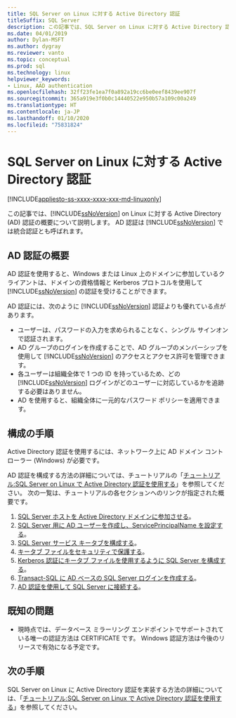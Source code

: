 ```yaml
---
title: SQL Server on Linux に対する Active Directory 認証
titleSuffix: SQL Server
description: この記事では、SQL Server on Linux に対する Active Directory 認証の概要を説明します。
ms.date: 04/01/2019
author: Dylan-MSFT
ms.author: dygray
ms.reviewer: vanto
ms.topic: conceptual
ms.prod: sql
ms.technology: linux
helpviewer_keywords:
- Linux, AAD authentication
ms.openlocfilehash: 32ff23fe1ea7f0a892a19cc6be0eef8439ee907f
ms.sourcegitcommit: 365a919e3f0b0c14440522e950b57a109c00a249
ms.translationtype: HT
ms.contentlocale: ja-JP
ms.lasthandoff: 01/10/2020
ms.locfileid: "75831824"
---
```

# <a name="active-directory-authentication-for-sql-server-on-linux"></a>SQL Server on Linux に対する Active Directory 認証

[!INCLUDE[appliesto-ss-xxxx-xxxx-xxx-md-linuxonly](../includes/appliesto-ss-xxxx-xxxx-xxx-md-linuxonly.md)]

この記事では、[!INCLUDE[ssNoVersion](../includes/ssnoversion-md.md)] on Linux に対する Active Directory (AD) 認証の概要について説明します。 AD 認証は [!INCLUDE[ssNoVersion](../includes/ssnoversion-md.md)] では統合認証とも呼ばれます。

## <a name="ad-authentication-overview"></a>AD 認証の概要

AD 認証を使用すると、Windows または Linux 上のドメインに参加しているクライアントは、ドメインの資格情報と Kerberos プロトコルを使用して [!INCLUDE[ssNoVersion](../includes/ssnoversion-md.md)] の認証を受けることができます。

AD 認証には、次のように [!INCLUDE[ssNoVersion](../includes/ssnoversion-md.md)] 認証よりも優れている点があります。

- ユーザーは、パスワードの入力を求められることなく、シングル サインオンで認証されます。
- AD グループのログインを作成することで、AD グループのメンバーシップを使用して [!INCLUDE[ssNoVersion](../includes/ssnoversion-md.md)] のアクセスとアクセス許可を管理できます。  
- 各ユーザーは組織全体で 1 つの ID を持っているため、どの [!INCLUDE[ssNoVersion](../includes/ssnoversion-md.md)] ログインがどのユーザーに対応しているかを追跡する必要はありません。   
- AD を使用すると、組織全体に一元的なパスワード ポリシーを適用できます。

## <a name="configuration-steps"></a>構成の手順

Active Directory 認証を使用するには、ネットワーク上に AD ドメイン コントローラー (Windows) が必要です。

AD 認証を構成する方法の詳細については、チュートリアルの「[チュートリアル:SQL Server on Linux で Active Directory 認証を使用する](sql-server-linux-active-directory-authentication.md)」を参照してください。 次の一覧は、チュートリアルの各セクションへのリンクが指定された概要です。

1. [SQL Server ホストを Active Directory ドメインに参加させる](sql-server-linux-active-directory-join-domain.md)。
1. [SQL Server 用に AD ユーザーを作成し、ServicePrincipalName を設定する](sql-server-linux-active-directory-authentication.md#createuser)。
1. [SQL Server サービス キータブを構成する](sql-server-linux-active-directory-authentication.md#configurekeytab)。
1. [キータブ ファイルをセキュリティで保護する](sql-server-linux-active-directory-authentication.md#configurekeytab)。
1. [Kerberos 認証にキータブ ファイルを使用するように SQL Server を構成する](sql-server-linux-active-directory-authentication.md#configurekeytab)。
1. [Transact-SQL に AD ベースの SQL Server ログインを作成する](sql-server-linux-active-directory-authentication.md#createsqllogins)。
1. [AD 認証を使用して SQL Server に接続する](sql-server-linux-active-directory-authentication.md#connect)。

## <a name="known-issues"></a>既知の問題

- 現時点では、データベース ミラーリング エンドポイントでサポートされている唯一の認証方法は CERTIFICATE です。 Windows 認証方法は今後のリリースで有効になる予定です。

## <a name="next-steps"></a>次の手順

SQL Server on Linux に Active Directory 認証を実装する方法の詳細については、「[チュートリアル:SQL Server on Linux で Active Directory 認証を使用する](sql-server-linux-active-directory-authentication.md)」を参照してください。

